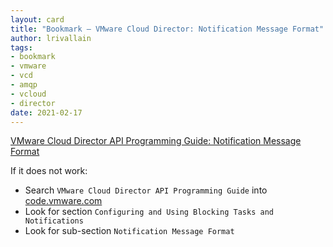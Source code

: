 ```yaml
---
layout: card
title: "Bookmark – VMware Cloud Director: Notification Message Format"
author: lrivallain
tags:
- bookmark
- vmware
- vcd
- amqp
- vcloud
- director
date: 2021-02-17
---
```


[VMware Cloud Director API Programming Guide: Notification Message Format](https://code.vmware.com/docs/12676/vmware-cloud-director-api-programming-guide?h=VMware%20Cloud%20Director%20API%20Programming%20Guide/GUID-7C1F16FF-C530-404E-8533-329670B20A19.html)

If it does not work:

* Search `VMware Cloud Director API Programming Guide` into [code.vmware.com](https://code.vmware.com/web/dp/search?keywords=VMware%20Cloud%20Director%20API%20Programming%20Guide&categories=Documentation&tags=&groups=&filters=&sort=dateDesc&page=)
* Look for section `Configuring and Using Blocking Tasks and Notifications`
* Look for sub-section `Notification Message Format`
